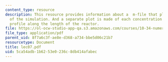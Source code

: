 ```yaml
---
content_type: resource
description: This resource provides information about a  m-file that plots the results
  of the simulation. And a separate plot is made of each concentration and temperature
  profile along the length of the reactor.
file: https://ol-ocw-studio-app-qa.s3.amazonaws.com/courses/10-34-numerical-methods-applied-to-chemical-engineering-fall-2005/5ca54adb1b6253e0236c8db414afabec_lec07.pdf
file_type: application/pdf
parent_uid: 8f7a6c3f-ae8e-d368-a734-bbe5d06c21b7
resourcetype: Document
title: lec07.pdf
uid: 5ca54adb-1b62-53e0-236c-8db414afabec
---
```

